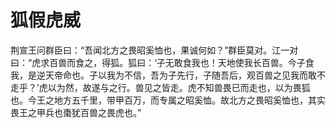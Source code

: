 # 狐假虎威

荆宣王问群臣曰：“吾闻北方之畏昭奚恤也，果诚何如？”群臣莫对。江一对曰：“虎求百兽而食之，得狐。狐曰：‘子无敢食我也！天地使我长百兽。今子食我，是逆天帝命也。子以我为不信，吾为子先行，子随吾后，观百兽之见我而敢不走乎？’虎以为然，故遂与之行。兽见之皆走。虎不知兽畏已而走也，以为畏狐也。今王之地方五千里，带甲百万，而专属之昭奚恤。故北方之畏昭奚恤也，其实畏王之甲兵也棗犹百兽之畏虎也。”
 